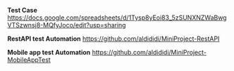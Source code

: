 **Test Case**
https://docs.google.com/spreadsheets/d/1Tysp8yEoi83_5zSUNXNZWaBwgVTSzwnsj8-MQfyJoco/edit?usp=sharing

**RestAPI test Automation**
https://github.com/aldididi/MiniProject-RestAPI

**Mobile app test Automation**
https://github.com/aldididi/MiniProject-MobileAppTest